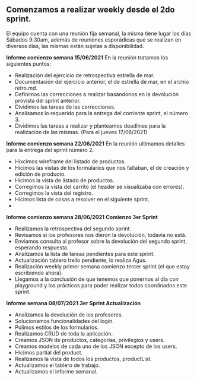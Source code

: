 
## Comenzamos a realizar weekly desde el 2do sprint.

El equipo cuenta con una reunión fija semanal, la misma tiene lugar los días Sábados 9:30am, además de reuniones esporádicas que se realizan en diversos días, las mismas están sujetas a disponibilidad.

**Informe comienzo semana 15/06/2021**
En la reunión tratamos los siguientes puntos:
 - Realización del ejercicio de retrospectiva estrella de mar.
 - Documentación del ejercicio anterior, el de estrella de mar, en el archio retro.md.
 - Definimos las correcciones a realizar basándonos en la devolución provista del sprint anterior.
 - Dividimos las tareas de las correcciones.
 - Analisamos lo requerido para la entrega del corriente sprint, el número 3.
 - Dividimos las tareas a realizar y planteamos deadlines para la realización de las mismas. (Para el jueves 17/06/2021)



**Informe comienzo semana 22/06/2021**
En la reunión ultimamos detalles para la entrega del sprint número 2.
- Hixcimos wireframe del listado de productos.
- Hicimos las vistas de los formularios que nos faltaban, el de creación y edición de producto.
- Hicimos la vista de listado de productos.
- Corregimos la vista del carrito (el header se visualizaba con errores).
- Corregimos la vista del registro.
- Hicimos lista de cosas a resolver en el siguiente sprint.
- 

**Informe comienzo semana 28/06/2021**  **Comienzo 3er Sprint**
- Realizamos la retrospectiva del segundo sprint.
- Revisamos si los profesores nos dieron la devolución, todavía no está.
- Enviamos consulta al profesor sobre la devolución del segundo sprint, esperando respuesta.
- Analizamos la lista de tareas pendientes para este sprint.
- Actualización tablero trello pendiente, lo realiza Agus.
- Realización weekly primer semana comienzo tercer sprint (el que estoy escribiendo ahora).
- Llegamos a la conclusión de que tenemos que ponernos al día con playground y los prácticos para poder realizar todos coordinados este sprint.


**Informe semana 08/07/2021**  **3er Sprint Actualización**
- Analizamos la devolución de los profesores.
- Solucionamos funcionalidades del login.
- Pulimos estilos de los formularios.
- Realizamos CRUD de toda la aplicación.
- Creamos JSON de productos, categorías, privilegios y users.
- Creamos modelos de cada uno de los JSON excepto de los users.
- Hicimos partial del product.
- Realizamos la vista de todos los productos, productList.
- Actualizamos el tablero de trabajo.
- Actualizamos el informe semanal.